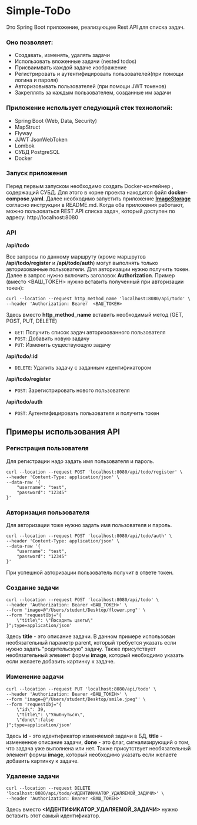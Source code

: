 # Simple-ToDo
Это Spring Boot приложение, реализующее Rest API для списка задач.
### Оно позволяет:
- Создавать, изменять, удалять задачи
- Использовать вложенные задачи (nested todos)
- Присваимвать каждой задаче изображение
- Регистрировать и аутентифицировать пользователей(при помощи логина и пароля)
- Авторизовывать пользователей (при помощи JWT токенов)
- Закреплять за каждым пользователем, созданные им задачи

### Приложение использует следующий стек технологий:
- Spring Boot (Web, Data, Security)
- MapStruct
- Flyway
- JJWT JsonWebToken
- Lombok
- СУБД PostgreSQL
- Docker

### Запуск приложения
Перед первым запуском необходимо создать Docker-контейнер , содержащий СУБД. Для этого в корне проекта находится файл **docker-compose.yaml**. Далее необходимо запустить приложение **[ImageStorage](https://github.com/Eldar1163/ImageStorage)** согласно инструкции в README.md. Когда оба приложения работают, можно пользоваться REST API списка задач, который доступен по адресу: http://localhost:8080
### API
**/api/todo**

Все запросы по данному маршруту (кроме маршрутов **/api/todo/register** и **/api/todo/auth**) могут выполнять только авторизованные пользователи. Для авторизации нужно получить токен. Далее в запрос нужно включить заголовок **Authorization**. Пример (вместо <ВАШ_ТОКЕН> нужно вставить полученный при авторизации токен):
```
curl --location --request http_method_name 'localhost:8080/api/todo' \
--header 'Authorization: Bearer  <ВАШ_ТОКЕН>
```

Здесь вместо **http_method_name** вставить необходимый метод (GET, POST, PUT, DELETE)

- `GET`: Получить список задач авторизованного пользователя
- `POST`: Добавить новую задачу
- `PUT`: Изменить существующую задачу

**/api/todo/:id**

- `DELETE`: Удалить задачу с заданным идентификатором

**/api/todo/register**
- `POST`: Зарегистрировать нового пользователя

**/api/todo/auth**
- `POST`: Аутентифицировать пользователя и получить токен

## Примеры использования API
### Регистрация пользователя
Для регистрации надо задать имя пользователя и пароль.
```
curl --location --request POST 'localhost:8080/api/todo/register' \
--header 'Content-Type: application/json' \
--data-raw '{
    "username": "test",
    "password": "12345"
}'
```
### Авторизация пользователя
Для авторизации тоже нужно задать имя пользователя и пароль.
```
curl --location --request POST 'localhost:8080/api/todo/auth' \
--header 'Content-Type: application/json' \
--data-raw '{
    "username": "test",
    "password": "12345"
}'
```
При успешной авторизации пользователь получит в ответе токен.

### Создание задачи
```
curl --location --request POST 'localhost:8080/api/todo' \
--header 'Authorization: Bearer <ВАШ_ТОКЕН>' \
--form 'image=@"/Users/student/Desktop/flower.png"' \
--form 'requestObj="{
    \"title\": \"Посадить цветы\"
}";type=application/json'
```
Здесь **title** - это описание задачи.
В данном примере использован необязательный параметр parent, который требуется указать если нужно задать "родительскую" задачу.
Также присутствует необязательный элемент формы **image**, который необходимо указать если желаете добавить картинку к задаче.

### Изменение задачи
```
curl --location --request PUT 'localhost:8080/api/todo' \
--header 'Authorization: Bearer <ВАШ_ТОКЕН>' \
--form 'image=@"/Users/student/Desktop/smile.jpeg"' \
--form 'requestObj="{
    \"id\": 39,
    \"title\": \"Улыбнуться\",
    \"done\":false
}";type=application/json'
```
Здесь **id** - это идентификатор изменяемой задачи в БД, **title** - измененное описание задачи, **done** - это флаг, сигнализирующий о том, что задача уже выполнена или нет.
Также присутствует необязательный элемент формы **image**, который необходимо указать если желаете добавить картинку к задаче.

### Удаление задачи
```
curl --location --request DELETE 'localhost:8080/api/todo/<ИДЕНТИФИКАТОР_УДАЛЯЕМОЙ_ЗАДАЧИ>' \
--header 'Authorization: Bearer <ВАШ_ТОКЕН>'
```
Здесь вместо **<ИДЕНТИФИКАТОР_УДАЛЯЕМОЙ_ЗАДАЧИ>** нужно вставить этот самый идентификатор.
